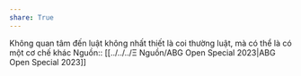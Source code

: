 ```yaml
---
share: True
---
```

Không quan tâm đến luật không nhất thiết là coi thường luật, mà có thể là có một cơ chế khác
Nguồn:: [[../../../Ξ Nguồn/ABG Open Special 2023|ABG Open Special 2023]]
